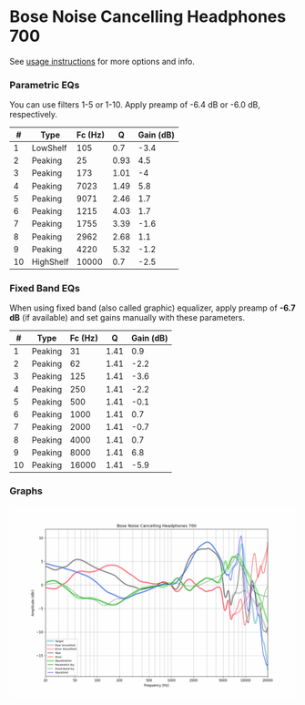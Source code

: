 # Bose Noise Cancelling Headphones 700
See [usage instructions](https://github.com/jaakkopasanen/AutoEq#usage) for more options and info.

### Parametric EQs
You can use filters 1-5 or 1-10. Apply preamp of -6.4 dB or -6.0 dB, respectively.

|   # | Type      |   Fc (Hz) |    Q |   Gain (dB) |
|-----|-----------|-----------|------|-------------|
|   1 | LowShelf  |       105 | 0.7  |        -3.4 |
|   2 | Peaking   |        25 | 0.93 |         4.5 |
|   3 | Peaking   |       173 | 1.01 |        -4   |
|   4 | Peaking   |      7023 | 1.49 |         5.8 |
|   5 | Peaking   |      9071 | 2.46 |         1.7 |
|   6 | Peaking   |      1215 | 4.03 |         1.7 |
|   7 | Peaking   |      1755 | 3.39 |        -1.6 |
|   8 | Peaking   |      2962 | 2.68 |         1.1 |
|   9 | Peaking   |      4220 | 5.32 |        -1.2 |
|  10 | HighShelf |     10000 | 0.7  |        -2.5 |

### Fixed Band EQs
When using fixed band (also called graphic) equalizer, apply preamp of **-6.7 dB** (if available) and set gains manually with these parameters.

|   # | Type    |   Fc (Hz) |    Q |   Gain (dB) |
|-----|---------|-----------|------|-------------|
|   1 | Peaking |        31 | 1.41 |         0.9 |
|   2 | Peaking |        62 | 1.41 |        -2.2 |
|   3 | Peaking |       125 | 1.41 |        -3.6 |
|   4 | Peaking |       250 | 1.41 |        -2.2 |
|   5 | Peaking |       500 | 1.41 |        -0.1 |
|   6 | Peaking |      1000 | 1.41 |         0.7 |
|   7 | Peaking |      2000 | 1.41 |        -0.7 |
|   8 | Peaking |      4000 | 1.41 |         0.7 |
|   9 | Peaking |      8000 | 1.41 |         6.8 |
|  10 | Peaking |     16000 | 1.41 |        -5.9 |

### Graphs
![](./Bose%20Noise%20Cancelling%20Headphones%20700.png)
